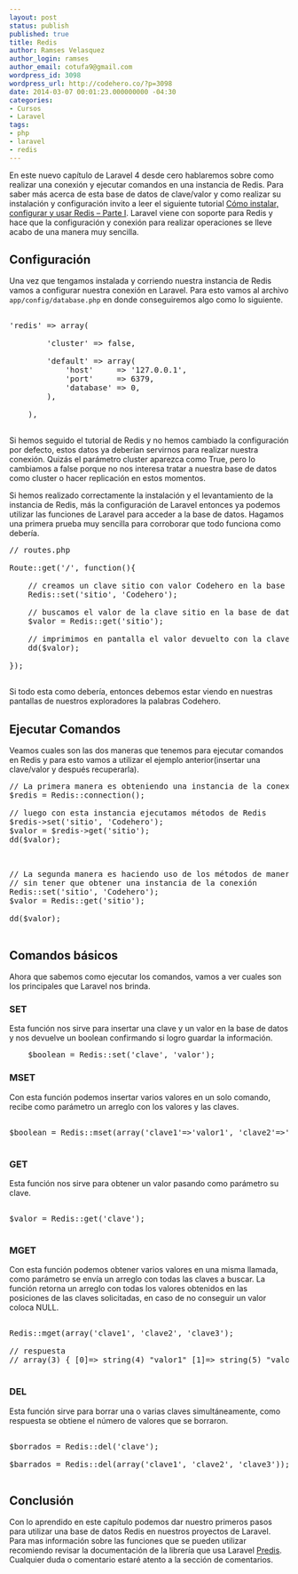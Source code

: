 ```yaml
---
layout: post
status: publish
published: true
title: Redis
author: Ramses Velasquez
author_login: ramses
author_email: cotufa9@gmail.com
wordpress_id: 3098
wordpress_url: http://codehero.co/?p=3098
date: 2014-03-07 00:01:23.000000000 -04:30
categories:
- Cursos
- Laravel
tags:
- php
- laravel
- redis
---
```

<p>En este nuevo capítulo de Laravel 4 desde cero hablaremos sobre como realizar una conexión y ejecutar comandos en una instancia de Redis. Para saber más acerca de esta base de datos de clave/valor y como realizar su instalación y configuración invito a leer el siguiente tutorial <a href="http://codehero.co/como-instalar-configurar-y-usar-redis/">Cómo instalar, configurar y usar Redis – Parte I</a>. Laravel viene con soporte para Redis y hace que la configuración y conexión para realizar operaciones se lleve acabo de una manera muy sencilla.</p>

<h2>Configuración</h2>

<p>Una vez que tengamos instalada y corriendo nuestra instancia de Redis vamos a configurar nuestra conexión en Laravel. Para esto vamos al archivo <code>app/config/database.php</code> en donde conseguiremos algo como lo siguiente.</p>

<pre>

'redis' => array(

        'cluster' => false,

        'default' => array(
            'host'     => '127.0.0.1',
            'port'     => 6379,
            'database' => 0,
        ),

    ),

</pre>

<p>Si hemos seguido el tutorial de Redis y no hemos cambiado la configuración por defecto, estos datos ya deberían servirnos para realizar nuestra conexión. Quizás el parámetro cluster aparezca como True, pero lo cambiamos a false porque no nos interesa tratar a nuestra base de datos como cluster o hacer replicación en estos momentos.</p>

<p>Si hemos realizado correctamente la instalación y el levantamiento de la instancia de Redis, más la configuración de Laravel entonces ya podemos utilizar las funciones de Laravel para acceder a la base de datos. Hagamos una primera prueba muy sencilla para corroborar que todo funciona como debería.</p>

<pre>
// routes.php

Route::get('/', function(){

    // creamos un clave sitio con valor Codehero en la base de datos
    Redis::set('sitio', 'Codehero');

    // buscamos el valor de la clave sitio en la base de datos
    $valor = Redis::get('sitio');

    // imprimimos en pantalla el valor devuelto con la clave sitio 
    dd($valor);

});

</pre>

<p>Si todo esta como debería, entonces debemos estar viendo en nuestras pantallas de nuestros exploradores la palabras Codehero.</p>

<h2>Ejecutar Comandos</h2>

<p>Veamos cuales son las dos maneras que tenemos para ejecutar comandos en Redis y para esto vamos a utilizar el ejemplo anterior(insertar una clave/valor y después recuperarla).</p>

<pre>
// La primera manera es obteniendo una instancia de la conexión
$redis = Redis::connection();

// luego con esta instancia ejecutamos métodos de Redis
$redis->set('sitio', 'Codehero');
$valor = $redis->get('sitio');
dd($valor);

</pre>

<pre>

// La segunda manera es haciendo uso de los métodos de manera estática
// sin tener que obtener una instancia de la conexión 
Redis::set('sitio', 'Codehero');
$valor = Redis::get('sitio');

dd($valor);

</pre>

<h2>Comandos básicos</h2>

<p>Ahora que sabemos como ejecutar los comandos, vamos a ver cuales son los principales que Laravel nos brinda.</p>

<h3>SET</h3>

<p>Esta función nos sirve para insertar una clave y un valor en la base de datos y nos devuelve un boolean confirmando si logro guardar la información.</p>

<pre>
    $boolean = Redis::set('clave', 'valor');
</pre>

<h3>MSET</h3>

<p>Con esta función podemos insertar varios valores en un solo comando, recibe como parámetro un arreglo con los valores y las claves.</p>

<pre>

$boolean = Redis::mset(array('clave1'=>'valor1', 'clave2'=>'valor2'));

</pre>

<h3>GET</h3>

<p>Esta función nos sirve para obtener un valor pasando como parámetro su clave.</p>

<pre>

$valor = Redis::get('clave');

</pre>

<h3>MGET</h3>

<p>Con esta función podemos obtener varios valores en una misma llamada, como parámetro se envía un arreglo con todas las claves a buscar. La función retorna un arreglo con todas los valores obtenidos en las posiciones de las claves solicitadas, en caso de no conseguir un valor coloca NULL.</p>

<pre>

Redis::mget(array('clave1', 'clave2', 'clave3');

// respuesta 
// array(3) { [0]=> string(4) "valor1" [1]=> string(5) "valor2" [2]=> NULL }

</pre>

<h3>DEL</h3>

<p>Esta función sirve para borrar una o varias claves simultáneamente, como respuesta se obtiene el número de valores que se borraron.</p>

<pre>

$borrados = Redis::del('clave');

$barrados = Redis::del(array('clave1', 'clave2', 'clave3'));

</pre>

<h2>Conclusión</h2>

<p>Con lo aprendido en este capítulo podemos dar nuestro primeros pasos para utilizar una base de datos Redis en nuestros proyectos de Laravel. Para mas información sobre las funciones que se pueden utilizar recomiendo revisar la documentación de la librería que usa Laravel <a href="https://github.com/nrk/predis">Predis</a>. Cualquier duda o comentario estaré atento a la sección de comentarios.</p>
